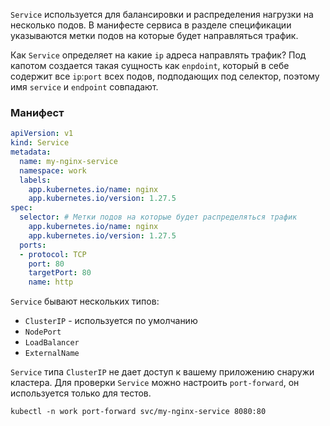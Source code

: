 `Service` используется для балансировки и распределения нагрузки на несколько подов. В манифесте сервиса в разделе спецификации указываются метки подов на которые будет направляться трафик.

Как `Service` определяет на какие `ip` адреса направлять трафик? Под капотом создается такая сущность как `enpdoint`, который в себе содержит все `ip`:`port` всех подов, подподающих под селектор, поэтому имя `service` и `endpoint` совпадают. 

### Манифест
```yaml
apiVersion: v1
kind: Service
metadata:
  name: my-nginx-service
  namespace: work
  labels:
    app.kubernetes.io/name: nginx
    app.kubernetes.io/version: 1.27.5
spec:
  selector: # Метки подов на которые будет распределяться трафик
    app.kubernetes.io/name: nginx
    app.kubernetes.io/version: 1.27.5
  ports:
  - protocol: TCP
    port: 80
    targetPort: 80
    name: http
```

`Service` бывают нескольких типов:
- `ClusterIP` - используется по умолчанию
- `NodePort`
- `LoadBalancer`
- `ExternalName`

`Service` типа `ClusterIP` не дает доступ к вашему приложению снаружи кластера. Для проверки `Service` можно настроить `port-forward`, он используется только для тестов.
```shell
kubectl -n work port-forward svc/my-nginx-service 8080:80
```
